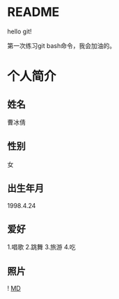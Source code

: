 # README

hello git!

第一次练习git bash命令，我会加油的。
# 个人简介
## 姓名
曹冰倩  
##  性别 
女  
## 出生年月
1998.4.24  
## 爱好
1.唱歌
2.跳舞
3.旅游
4.吃
## 照片
! [MD](http://pic.sogou.com/d?query=%BF%C9%B0%AE%B5%C4%CD%BC%C6%AC&st=255&mode=255&did=85#did84)
